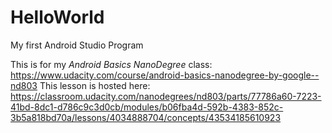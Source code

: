 # HelloWorld
My first Android Studio Program

This is for my *Android Basics NanoDegree* class: https://www.udacity.com/course/android-basics-nanodegree-by-google--nd803
This lesson is hosted here: https://classroom.udacity.com/nanodegrees/nd803/parts/77786a60-7223-41bd-8dc1-d786c9c3d0cb/modules/b06fba4d-592b-4383-852c-3b5a818bd70a/lessons/4034888704/concepts/43534185610923
